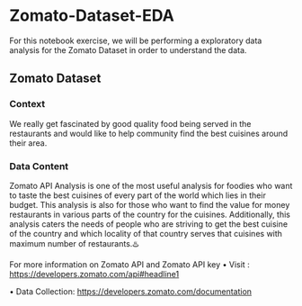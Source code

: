 # Zomato-Dataset-EDA
For this notebook exercise, we will be performing a exploratory data analysis for the Zomato Dataset in order to understand the data.

## Zomato Dataset

### Context
We really get fascinated by good quality food being served in the restaurants and would like to help community find the best cuisines around their area.

### Data Content
Zomato API Analysis is one of the most useful analysis for foodies who want to taste the best cuisines of every part of the world which lies in their budget. This analysis is also for those who want to find the value for money restaurants in various parts of the country for the cuisines. Additionally, this analysis caters the needs of people who are striving to get the best cuisine of the country and which locality of that country serves that cuisines with maximum number of restaurants.♨️

For more information on Zomato API and Zomato API key
• Visit : https://developers.zomato.com/api#headline1

• Data Collection: https://developers.zomato.com/documentation
